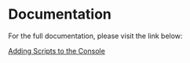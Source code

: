 # Documentation

For the full documentation, please visit the link below:

[Adding Scripts to the Console](https://blog.wuibaille.fr/2023/04/epm-ajout-de-scripts-dans-la-console/)
